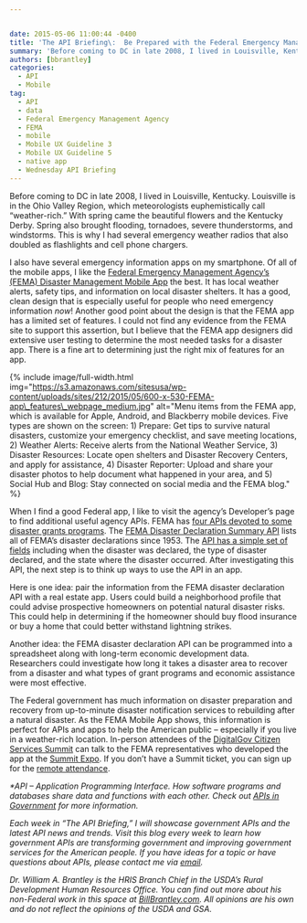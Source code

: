 ```yaml
---


date: 2015-05-06 11:00:44 -0400
title: 'The API Briefing\:  Be Prepared with the Federal Emergency Management Agency&rsquo;s Mobile App'
summary: 'Before coming to DC in late 2008, I lived in Louisville, Kentucky. Louisville is in the Ohio Valley Region, which meteorologists euphemistically call &ldquo;weather-rich.&rdquo; With spring came the beautiful flowers and the Kentucky Derby. Spring also brought flooding, tornadoes, severe thunderstorms, and windstorms. This is why I had several emergency weather radios that also doubled'
authors: [bbrantley]
categories:
  - API
  - Mobile
tag:
  - API
  - data
  - Federal Emergency Management Agency
  - FEMA
  - mobile
  - Mobile UX Guideline 3
  - Mobile UX Guideline 5
  - native app
  - Wednesday API Briefing
---
```


Before coming to DC in late 2008, I lived in Louisville, Kentucky. Louisville is in the Ohio Valley Region, which meteorologists euphemistically call “weather-rich.” With spring came the beautiful flowers and the Kentucky Derby. Spring also brought flooding, tornadoes, severe thunderstorms, and windstorms. This is why I had several emergency weather radios that also doubled as flashlights and cell phone chargers.

I also have several emergency information apps on my smartphone. Of all of the mobile apps, I like the <a href="http://www.fema.gov/mobile-app" target="_blank">Federal Emergency Management Agency’s (FEMA) Disaster Management Mobile App</a> the best. It has local weather alerts, safety tips, and information on local disaster shelters. It has a good, clean design that is especially useful for people who need emergency information _now_! Another good point about the design is that the FEMA app has a limited set of features. I could not find any evidence from the FEMA site to support this assertion, but I believe that the FEMA app designers did extensive user testing to determine the most needed tasks for a disaster app. There is a fine art to determining just the right mix of features for an app.


{% include image/full-width.html img="https://s3.amazonaws.com/sitesusa/wp-content/uploads/sites/212/2015/05/600-x-530-FEMA-app\_features\_webpage_medium.jpg" alt="Menu items from the FEMA app, which is available for Apple, Android, and Blackberry mobile devices. Five types are shown on the screen: 1) Prepare: Get tips to survive natural disasters, customize your emergency checklist, and save meeting locations, 2) Weather Alerts: Receive alerts from the National Weather Service, 3) Disaster Resources: Locate open shelters and Disaster Recovery Centers, and apply for assistance, 4) Disaster Reporter: Upload and share your disaster photos to help document what happened in your area, and 5) Social Hub and Blog: Stay connected on social media and the FEMA blog." %}

When I find a good Federal app, I like to visit the agency’s Developer’s page to find additional useful agency APIs. FEMA has <a href="http://catalog.data.gov/dataset?vocab_category_all=Natural+Hazards&q=-aapi+api+OR++res_format%3Aapi&_vocab_category_all_limit=0" target="_blank">four APIs devoted to some disaster grants programs</a>. The <a href="http://catalog.data.gov/dataset/fema-disaster-declaration-summary-api" target="_blank">FEMA Disaster Declaration Summary API</a> lists all of FEMA’s disaster declarations since 1953. The <a href="http://www.fema.gov/openfema-dataset-disaster-declarations-summaries-v1" target="_blank">API has a simple set of fields</a> including when the disaster was declared, the type of disaster declared, and the state where the disaster occurred. After investigating this API, the next step is to think up ways to use the API in an app.

Here is one idea: pair the information from the FEMA disaster declaration API with a real estate app. Users could build a neighborhood profile that could advise prospective homeowners on potential natural disaster risks. This could help in determining if the homeowner should buy flood insurance or buy a home that could better withstand lightning strikes.

Another idea: the FEMA disaster declaration API can be programmed into a spreadsheet along with long-term economic development data. Researchers could investigate how long it takes a disaster area to recover from a disaster and what types of grant programs and economic assistance were most effective.

The Federal government has much information on disaster preparation and recovery from up-to-minute disaster notification services to rebuilding after a natural disaster. As the FEMA Mobile App shows, this information is perfect for APIs and apps to help the American public – especially if you live in a weather-rich location. In-person attendees of the [DigitalGov Citizen Services Summit](https://summit.WHATEVER/) can talk to the FEMA representatives who developed the app at the [Summit Expo](https://summit.WHATEVER/expo/). If you don&#8217;t have a Summit ticket, you can sign up for the [remote attendance](https://www.eventbrite.com/e/2015-spring-citizen-services-summit-registration-12671367401).

_*API – Application Programming Interface. How software programs and databases share data and functions with each other. Check out <a href="https://www.WHATEVER/2013/04/30/apis-in-government/" target="_blank">APIs in Government</a> for more information._

_Each week in “The API Briefing,” I will showcase government APIs and the latest API news and trends. Visit this blog every week to learn how government APIs are transforming government and improving government services for the American people. If you have ideas for a topic or have questions about APIs, please contact me via <a href="mailto:bill.brantley@wdc.usda.gov" target="_blank">email</a>._

_Dr. William A. Brantley is the HRIS Branch Chief in the USDA’s Rural Development Human Resources Office. You can find out more about his non-Federal work in this space at <a href="http://billbrantley.com/" target="_blank">BillBrantley.com</a>. All opinions are his own and do not reflect the opinions of the USDA and GSA._